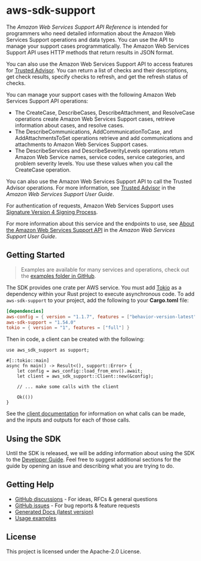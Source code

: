 # aws-sdk-support

The _Amazon Web Services Support API Reference_ is intended for programmers who need detailed information about the Amazon Web Services Support operations and data types. You can use the API to manage your support cases programmatically. The Amazon Web Services Support API uses HTTP methods that return results in JSON format.

You can also use the Amazon Web Services Support API to access features for [Trusted Advisor](http://aws.amazon.com/premiumsupport/trustedadvisor/). You can return a list of checks and their descriptions, get check results, specify checks to refresh, and get the refresh status of checks.

You can manage your support cases with the following Amazon Web Services Support API operations:
  - The CreateCase, DescribeCases, DescribeAttachment, and ResolveCase operations create Amazon Web Services Support cases, retrieve information about cases, and resolve cases.
  - The DescribeCommunications, AddCommunicationToCase, and AddAttachmentsToSet operations retrieve and add communications and attachments to Amazon Web Services Support cases.
  - The DescribeServices and DescribeSeverityLevels operations return Amazon Web Service names, service codes, service categories, and problem severity levels. You use these values when you call the CreateCase operation.

You can also use the Amazon Web Services Support API to call the Trusted Advisor operations. For more information, see [Trusted Advisor](https://docs.aws.amazon.com/awssupport/latest/user/trusted-advisor.html) in the _Amazon Web Services Support User Guide_.

For authentication of requests, Amazon Web Services Support uses [Signature Version 4 Signing Process](https://docs.aws.amazon.com/general/latest/gr/signature-version-4.html).

For more information about this service and the endpoints to use, see [About the Amazon Web Services Support API](https://docs.aws.amazon.com/awssupport/latest/user/about-support-api.html) in the _Amazon Web Services Support User Guide_.

## Getting Started

> Examples are available for many services and operations, check out the
> [examples folder in GitHub](https://github.com/awslabs/aws-sdk-rust/tree/main/examples).

The SDK provides one crate per AWS service. You must add [Tokio](https://crates.io/crates/tokio)
as a dependency within your Rust project to execute asynchronous code. To add `aws-sdk-support` to
your project, add the following to your **Cargo.toml** file:

```toml
[dependencies]
aws-config = { version = "1.1.7", features = ["behavior-version-latest"] }
aws-sdk-support = "1.54.0"
tokio = { version = "1", features = ["full"] }
```

Then in code, a client can be created with the following:

```rust,no_run
use aws_sdk_support as support;

#[::tokio::main]
async fn main() -> Result<(), support::Error> {
    let config = aws_config::load_from_env().await;
    let client = aws_sdk_support::Client::new(&config);

    // ... make some calls with the client

    Ok(())
}
```

See the [client documentation](https://docs.rs/aws-sdk-support/latest/aws_sdk_support/client/struct.Client.html)
for information on what calls can be made, and the inputs and outputs for each of those calls.

## Using the SDK

Until the SDK is released, we will be adding information about using the SDK to the
[Developer Guide](https://docs.aws.amazon.com/sdk-for-rust/latest/dg/welcome.html). Feel free to suggest
additional sections for the guide by opening an issue and describing what you are trying to do.

## Getting Help

* [GitHub discussions](https://github.com/awslabs/aws-sdk-rust/discussions) - For ideas, RFCs & general questions
* [GitHub issues](https://github.com/awslabs/aws-sdk-rust/issues/new/choose) - For bug reports & feature requests
* [Generated Docs (latest version)](https://awslabs.github.io/aws-sdk-rust/)
* [Usage examples](https://github.com/awslabs/aws-sdk-rust/tree/main/examples)

## License

This project is licensed under the Apache-2.0 License.


